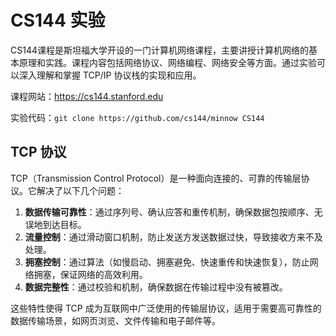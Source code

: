 # CS144 实验

CS144课程是斯坦福大学开设的一门计算机网络课程，主要讲授计算机网络的基本原理和实践。课程内容包括网络协议、网络编程、网络安全等方面。通过实验可以深入理解和掌握 TCP/IP 协议栈的实现和应用。

课程网站：https://cs144.stanford.edu

实验代码：`git clone https://github.com/cs144/minnow CS144`

## TCP 协议

TCP（Transmission Control Protocol）是一种面向连接的、可靠的传输层协议。它解决了以下几个问题：

1. **数据传输可靠性**：通过序列号、确认应答和重传机制，确保数据包按顺序、无误地到达目标。
2. **流量控制**：通过滑动窗口机制，防止发送方发送数据过快，导致接收方来不及处理。
3. **拥塞控制**：通过算法（如慢启动、拥塞避免、快速重传和快速恢复），防止网络拥塞，保证网络的高效利用。
4. **数据完整性**：通过校验和机制，确保数据在传输过程中没有被篡改。

这些特性使得 TCP 成为互联网中广泛使用的传输层协议，适用于需要高可靠性的数据传输场景，如网页浏览、文件传输和电子邮件等。

